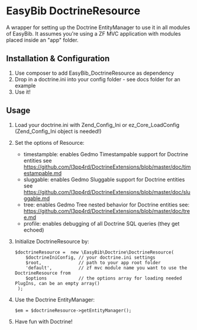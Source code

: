 EasyBib DoctrineResource
========================

A wrapper for setting up the Doctrine EntityManager to use it in all modules of EasyBib.
It assumes you're using a ZF MVC application with modules placed inside an "app" folder.

Installation & Configuration
----------------------------
 1. Use composer to add EasyBib_DoctrineResource as dependency
 2. Drop in a doctrine.ini into your config folder - see docs folder for an example
 3. Use it!

Usage
-----
 1. Load your doctrine.ini with Zend_Config_Ini or ez_Core_LoadConfig (Zend_Config_Ini object is needed!)
 2. Set the options of Resource:
    - timestampble: enables Gedmo Timestampable support for Doctrine entities 
        see https://github.com/l3pp4rd/DoctrineExtensions/blob/master/doc/timestampable.md
    - sluggable: enables Gedmo Sluggable support for Doctrine entities 
        see https://github.com/l3pp4rd/DoctrineExtensions/blob/master/doc/sluggable.md
    - tree: enables Gedmo Tree nested behavior for Doctrine entities
        see: https://github.com/l3pp4rd/DoctrineExtensions/blob/master/doc/tree.md
    - profile: enables debugging of all Doctrine SQL queries (they get echoed)
 
 3. Initialize DoctrineResource by:
 
        $doctrineResource =  new \EasyBib\Doctrine\DoctrineResource(				 			
            $doctrineIniConfig, // your doctrine.ini settings
       	    $root,              // path to your app root folder
            'default',          // zf mvc module name you want to use the DoctrineResource from
       	    $options            // the options array for loading needed PlugIns, can be an empty array()
       	 );

 4. Use the Doctrine EntityManager: 
         
        $em = $doctrineResource->getEntityManager();
        
 5. Have fun with Doctrine!
      
